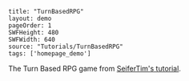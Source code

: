 ```
title: "TurnBasedRPG"
layout: demo
pageOrder: 1
SWFHeight: 480
SWFWidth: 640
source: "Tutorials/TurnBasedRPG"
tags: ['homepage_demo']
```

The Turn Based RPG game from [SeiferTim's tutorial](http://haxeflixel.com/documentation/tutorials/).